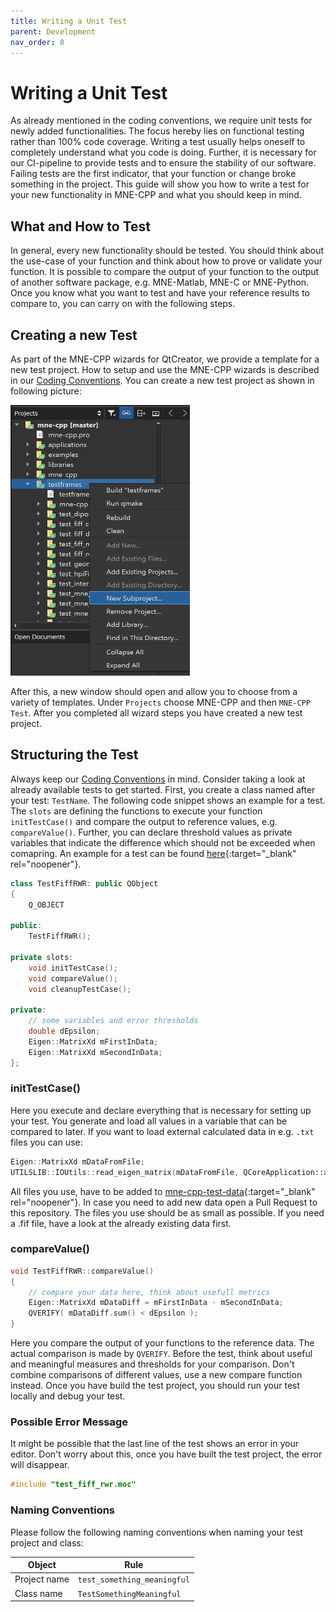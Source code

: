```yaml
---
title: Writing a Unit Test
parent: Development
nav_order: 8
---
```

# Writing a Unit Test

As already mentioned in the coding conventions, we require unit tests for newly added functionalities. The focus hereby lies on functional testing rather than 100% code coverage. Writing a test usually helps oneself to completely understand what you code is doing. Further, it is necessary for our CI-pipeline to provide tests and to ensure the stability of our software. Failing tests are the first indicator, that your function or change broke something in the project. This guide will show you how to write a test for your new functionality in MNE-CPP and what you should keep in mind.

## What and How to Test

In general, every new functionality should be tested. You should think about the use-case of your function and think about how to prove or validate your function. It is possible to compare the output of your function to the output of another software package, e.g. MNE-Matlab, MNE-C or MNE-Python. Once you know what you want to test and have your reference results to compare to, you can carry on with the following steps.

## Creating a new Test

As part of the MNE-CPP wizards for QtCreator, we provide a template for a new test project. How to setup and use the MNE-CPP wizards is described in our [Coding Conventions](conv_style.md). You can create a new test project as shown in following picture:

![](../../images/test_new.png)

After this, a new window should open and allow you to choose from a variety of templates. Under `Projects` choose MNE-CPP and then `MNE-CPP Test`. After you completed all wizard steps you have created a new test project.

## Structuring the Test

Always keep our [Coding Conventions](contr_style.md) in mind. Consider taking a look at already available tests to get started. First, you create a class named after your test: `TestName`. The following code snippet shows an example for a test. The `slots` are defining the functions to execute your function `initTestCase()` and compare the output to reference values, e.g. `compareValue()`. Further, you can declare threshold values as private variables that indicate the difference which should not be exceeded when comapring. An example for a test can be found [here](https://github.com/mne-tools/mne-cpp/blob/main/testframes/test_fiff_rwr/test_fiff_rwr.cpp){:target="_blank" rel="noopener"}.

```cpp
class TestFiffRWR: public QObject
{
    Q_OBJECT

public:
    TestFiffRWR();

private slots:
    void initTestCase();
    void compareValue();
    void cleanupTestCase();

private:
    // some variables and error thresholds
    double dEpsilon;
    Eigen::MatrixXd mFirstInData;
    Eigen::MatrixXd mSecondInData;
};
```

### initTestCase()

Here you execute and declare everything that is necessary for setting up your test. You generate and load all values in a variable that can be compared to later. If you want to load external calculated data in e.g. `.txt` files you can use:

```cpp
Eigen::MatrixXd mDataFromFile;
UTILSLIB::IOUtils::read_eigen_matrix(mDataFromFile, QCoreApplication::applicationDirPath() + "../resources/data/mne-cpp-test-data/Result/<yourFile>.txt");
```

All files you use, have to be added to [mne-cpp-test-data](https://github.com/mne-tools/mne-cpp-test-data){:target="_blank" rel="noopener"}. In case you need to add new data open a Pull Request to this repository. The files you use should be as small as possible. If you need a .fif file, have a look at the already existing data first.

### compareValue()

```cpp
void TestFiffRWR::compareValue()
{
    // compare your data here, think about usefull metrics
    Eigen::MatrixXd mDataDiff = mFirstInData - mSecondInData;
    QVERIFY( mDataDiff.sum() < dEpsilon );
}
```

Here you compare the output of your functions to the reference data. The actual comparison is made by `QVERIFY`. Before the test, think about useful and meaningful measures and thresholds for your comparison. Don't combine comparisons of different values, use a new compare function instead. Once you have build the test project, you should run your test locally and debug your test.

### Possible Error Message

It might be possible that the last line of the test shows an error in your editor. Don't worry about this, once you have built the test project, the error will disappear.

```cpp
#include "test_fiff_rwr.moc"
```

### Naming Conventions

Please follow the following naming conventions when naming your test project and class:

|Object|Rule|
| --------------- | ------------------- |
| Project name 	  |`test_something_meaningful`|
| Class name 	  |`TestSomethingMeaningful`  |
